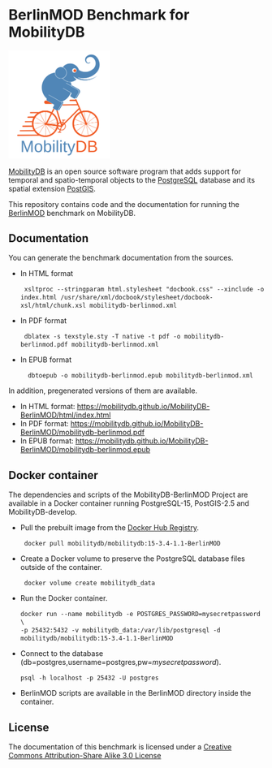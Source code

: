 BerlinMOD Benchmark for MobilityDB
==================================

<img src="docs/images/mobilitydb-logo.svg" width="200" alt="MobilityDB Logo" />

[MobilityDB](https://github.com/ULB-CoDE-WIT/MobilityDB) is an open source software program that adds support for temporal and spatio-temporal objects to the [PostgreSQL](https://www.postgresql.org/) database and its spatial extension [PostGIS](http://postgis.net/).

This repository contains code and the documentation for running the [BerlinMOD](http://dna.fernuni-hagen.de/secondo/BerlinMOD/BerlinMOD.html) benchmark on MobilityDB.

Documentation
-------------

You can generate the benchmark documentation from the sources.
*  In HTML format

        xsltproc --stringparam html.stylesheet "docbook.css" --xinclude -o index.html /usr/share/xml/docbook/stylesheet/docbook-xsl/html/chunk.xsl mobilitydb-berlinmod.xml
*  In PDF format

        dblatex -s texstyle.sty -T native -t pdf -o mobilitydb-berlinmod.pdf mobilitydb-berlinmod.xml
* In EPUB format

        dbtoepub -o mobilitydb-berlinmod.epub mobilitydb-berlinmod.xml

In addition, pregenerated versions of them are available.

*  In HTML format: https://mobilitydb.github.io/MobilityDB-BerlinMOD/html/index.html
*  In PDF format: https://mobilitydb.github.io/MobilityDB-BerlinMOD/mobilitydb-berlinmod.pdf
* In EPUB format: https://mobilitydb.github.io/MobilityDB-BerlinMOD/mobilitydb-berlinmod.epub

Docker container
-----------------

The dependencies and scripts of the MobilityDB-BerlinMOD Project are available in a Docker container running PostgreSQL-15, PostGIS-2.5 and MobilityDB-develop.

*  Pull the prebuilt image from the [Docker Hub Registry](https://hub.docker.com/r/mobilitydb/mobilitydb).

        docker pull mobilitydb/mobilitydb:15-3.4-1.1-BerlinMOD

*  Create a Docker volume to preserve the PostgreSQL database files outside of the container.

        docker volume create mobilitydb_data
        
 *  Run the Docker container.

        docker run --name mobilitydb -e POSTGRES_PASSWORD=mysecretpassword \
        -p 25432:5432 -v mobilitydb_data:/var/lib/postgresql -d mobilitydb/mobilitydb:15-3.4-1.1-BerlinMOD 
        
 *  Connect to the database  (db=postgres,username=postgres,pw=_mysecretpassword_).

        psql -h localhost -p 25432 -U postgres 

 *  BerlinMOD scripts are available in the BerlinMOD directory inside the container.
        
        
License
-------

The documentation of this benchmark is licensed under a [Creative Commons Attribution-Share Alike 3.0 License](https://creativecommons.org/licenses/by-sa/3.0/)
